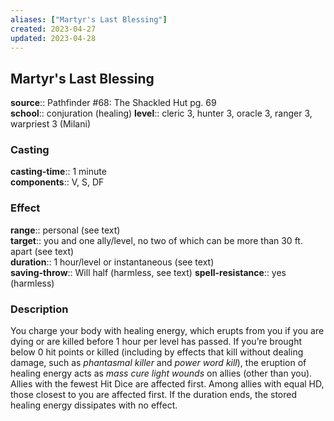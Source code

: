 ```yaml
---
aliases: ["Martyr's Last Blessing"]
created: 2023-04-27
updated: 2023-04-28
---
```


## Martyr's Last Blessing

**source**:: Pathfinder \#68: The Shackled Hut pg. 69  
**school**:: conjuration (healing)
**level**:: cleric 3, hunter 3, oracle 3, ranger 3, warpriest 3 (Milani)

### Casting

**casting-time**:: 1 minute  
**components**:: V, S, DF

### Effect

**range**:: personal (see text)  
**target**:: you and one ally/level, no two of which can be more than 30 ft. apart (see text)  
**duration**:: 1 hour/level or instantaneous (see text)  
**saving-throw**:: Will half (harmless, see text)
**spell-resistance**:: yes (harmless)

### Description

You charge your body with healing energy, which erupts from you if you are dying or are killed before 1 hour per level has passed. If you’re brought below 0 hit points or killed (including by effects that kill without dealing damage, such as *phantasmal killer* and *power word kill*), the eruption of healing energy acts as *mass cure light wounds* on allies (other than you). Allies with the fewest Hit Dice are affected first. Among allies with equal HD, those closest to you are affected first. If the duration ends, the stored healing energy dissipates with no effect.
